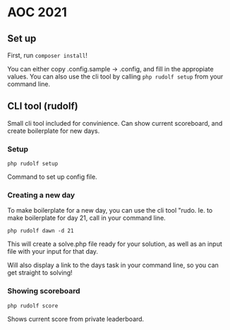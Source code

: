 # AOC 2021

## Set up

First, run `composer install`!

You can either copy .config.sample -> .config, and fill in the appropiate values. You can also use the cli tool by calling `php rudolf setup` from your command line.

## CLI tool (rudolf)

Small cli tool included for convinience. Can show current scoreboard, and create boilerplate for new days.

### Setup
```
php rudolf setup
```
Command to set up config file.

### Creating a new day

To make boilerplate for a new day, you can use the cli tool "rudo. Ie. to make boilerplate for day 21, call in your command line.

```cli
php rudolf dawn -d 21
```

This will create a solve.php file ready for your solution, as well as an input file with your input for that day.

Will also display a link to the days task in your command line, so you can get straight to solving!

### Showing scoreboard

```cli
php rudolf score
```
Shows current score from private leaderboard.